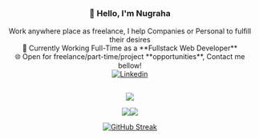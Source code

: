 ##

<div align="center">
  <h3>👋 Hello, I'm Nugraha</h3>
  Work anywhere place as freelance, I help Companies or Personal to fulfill their desires
  <br>🔭 Currently Working Full-Time as a **Fullstack Web Developer**
  <br>🌐 Open for freelance/part-time/project **opportunities**, Contact me bellow!
  <br><a href="https://www.linkedin.com/in/alditiya-nugraha/"><img alt="Linkedin" src="https://img.shields.io/badge/Linkedin-0D1117?style=for-the-badge&logo=linkedin&logoColor=white"/></a>
</div>

##
<div align="center">

![](http://github-profile-summary-cards.vercel.app/api/cards/profile-details?username=nugraha-a&theme=transparent)

![](http://github-profile-summary-cards.vercel.app/api/cards/stats?username=nugraha-a&theme=transparent)![](http://github-profile-summary-cards.vercel.app/api/cards/productive-time?username=nugraha-a&theme=transparent&utcOffset=7)

<!-- ![](http://github-profile-summary-cards.vercel.app/api/cards/repos-per-language?username=nugraha-a&theme=transparent)![](http://github-profile-summary-cards.vercel.app/api/cards/most-commit-language?username=nugraha-a&theme=transparent) -->

[![GitHub Streak](https://streak-stats.demolab.com?user=nugraha-a&theme=transparent&hide_border=true&mode=weekly&card_width=500)](https://git.io/streak-stats)
</div>
<!--
![banner](https://raw.githubusercontent.com/nugraha-a/nugraha-a/master/assets/github-header-image.png)
### Other stack, libs and tools
<div style="display: flex;">
  <img alt="HTML5" src="https://img.shields.io/badge/html5-%230D1117.svg?style=for-the-badge&logo=html5&logoColor=white"/>
  <img alt="PHP" src="https://img.shields.io/badge/PHP-0D1117?style=for-the-badge&logo=php&logoColor=white" />
  <img alt="JavaScript" src="https://img.shields.io/badge/javascript-%230D1117.svg?style=for-the-badge&logo=javascript&logoColor=white"/>
  <img alt="CSS3" src="https://img.shields.io/badge/css3-%230D1117.svg?style=for-the-badge&logo=css3&logoColor=white"/>
  
  <img alt="SASS" src="https://img.shields.io/badge/SASS-0D1117?style=for-the-badge&logo=sass&logoColor=white"/>
  <img alt="Bootstrap" src="https://img.shields.io/badge/bootstrap-%230D1117.svg?style=for-the-badge&logo=bootstrap&logoColor=white"/>
  <img alt="TailwindCSS" src="https://img.shields.io/badge/tailwindcss-%230D1117.svg?style=for-the-badge&logo=tailwind-css&logoColor=white"/>
  <img alt="mui" src="https://img.shields.io/badge/material%20ui-%230D1117.svg?style=for-the-badge&logo=mui&logoColor=white"/>
  <img alt="chartjs" src="https://img.shields.io/badge/chartjs-%230D1117.svg?style=for-the-badge&logo=chartdotjs&logoColor=white"/>
  
  <img alt="typerscript" src="https://img.shields.io/badge/typerscript-%230D1117.svg?style=for-the-badge&logo=typerscript&logoColor=white"/>
  <img alt="NodeJS" src="https://img.shields.io/badge/Node.js-0D1117?style=for-the-badge&logo=node.js&logoColor=white"/>
  <img alt="Express.js" src="https://img.shields.io/badge/express.js-%230D1117.svg?style=for-the-badge&logo=express&logoColor=white"/>
  <img alt="axios" src="https://img.shields.io/badge/axios-%230D1117.svg?style=for-the-badge&logo=axios&logoColor=white"/>
  
  <img alt="vue" src="https://img.shields.io/badge/Vue.js-0D1117?style=for-the-badge&logo=vue.js&logoColor=white"/>
  <img alt="jQuery" src="https://img.shields.io/badge/jquery-%230D1117.svg?style=for-the-badge&logo=jquery&logoColor=white"/>
  <img alt="Next.js" src="https://img.shields.io/badge/next.js-%230D1117.svg?style=for-the-badge&logo=next.js&logoColor=white"/>
  <img alt="REACT.JS" src="https://img.shields.io/badge/React-0D1117?style=for-the-badge&logo=react&logoColor=white" />
  
  <img alt="vite" src="https://img.shields.io/badge/Vite-0D1117?style=for-the-badge&logo=vite&logoColor=white"/>
  <img alt="webpack" src="https://img.shields.io/badge/Webpack-0D1117?style=for-the-badge&logo=Webpack&logoColor=white"/>
  <img alt="YARN" src="https://img.shields.io/badge/Yarn-0D1117?style=for-the-badge&logo=yarn&logoColor=white"/>
  <img alt="NPM" src="https://img.shields.io/badge/npm-0D1117?style=for-the-badge&logo=npm&logoColor=white"/>
  
  <img alt="LUMEN" src="https://img.shields.io/badge/lumen-0D1117?style=for-the-badge&logo=lumen&logoColor=white" />
  <img alt="Laravel" src="https://img.shields.io/badge/laravel-%230D1117.svg?style=for-the-badge&logo=laravel&logoColor=white"/>
  <img alt="composer" src="https://img.shields.io/badge/Composer-0D1117?style=for-the-badge&logo=Composer&logoColor=white"/>

  <img alt="MARIADB" src="https://img.shields.io/badge/MariaDB-0D1117?style=for-the-badge&logo=mariadb&logoColor=white" />
  <img alt="MYSQL" src="https://img.shields.io/badge/MySQL-0D1117?style=for-the-badge&logo=mysql&logoColor=white" />
  <img alt="PostgreSQL" src="https://img.shields.io/badge/PostgreSQL-0D1117?style=for-the-badge&logo=postgresql&logoColor=white"/>
  <img alt="sqlite" src="https://img.shields.io/badge/sqlite-0D1117?style=for-the-badge&logo=sqlite&logoColor=white" />
  <img alt="MongoDB" src ="https://img.shields.io/badge/MongoDB-%230D1117.svg?style=for-the-badge&logo=mongodb&logoColor=white"/>
  <img alt="Firebase" src="https://img.shields.io/badge/Firebase-0D1117?style=for-the-badge&logo=firebase&logoColor=white"/>
  <img alt="redis" src="https://img.shields.io/badge/redis-0D1117?style=for-the-badge&logo=redis&logoColor=white"/>
  <img alt="JWT" src="https://img.shields.io/badge/JWT-0D1117?style=for-the-badge&logo=JSON%20web%20tokens&logoColor=white"/>
  <img alt="auth0" src="https://img.shields.io/badge/auth0-0D1117?style=for-the-badge&logo=auth0&logoColor=white"/>
  
  <img alt="Git" src="https://img.shields.io/badge/git-%230D1117.svg?style=for-the-badge&logo=git&logoColor=white"/>
  <img alt="GitHub" src="https://img.shields.io/badge/github-%230D1117.svg?style=for-the-badge&logo=github&logoColor=white"/>
  <img alt="Bitbucket" src="https://img.shields.io/badge/Bitbucket-0D1117?style=for-the-badge&logo=bitbucket&logoColor=white"/>
  
  <img alt="linux" src="https://img.shields.io/badge/linux-0D1117?style=for-the-badge&logo=linux&logoColor=white"/>
  <img alt="proxmox" src="https://img.shields.io/badge/proxmox-0D1117?style=for-the-badge&logo=proxmox&logoColor=white"/>
  <img alt="ubuntu" src="https://img.shields.io/badge/ubuntu-0D1117?style=for-the-badge&logo=ubuntu&logoColor=white"/>
  <img alt="almalinux" src="https://img.shields.io/badge/almalinux-0D1117?style=for-the-badge&logo=almalinux&logoColor=white"/>
  <img alt="rockylinux" src="https://img.shields.io/badge/rockylinux-0D1117?style=for-the-badge&logo=rockylinux&logoColor=white"/>
  <img alt="centos" src="https://img.shields.io/badge/centos-0D1117?style=for-the-badge&logo=centos&logoColor=white"/>
  <img alt="cPanel" src="https://img.shields.io/badge/cPanel-0D1117?style=for-the-badge&logo=cPanel&logoColor=white"/>
  
  <img alt="APACHE" src="https://img.shields.io/badge/APACHE-0D1117?style=for-the-badge&logo=apache&logoColor=white"/>
  <img alt="nginx" src="https://img.shields.io/badge/nginx-0D1117?style=for-the-badge&logo=nginx&logoColor=white"/>
  <img alt="Laragon" src="https://img.shields.io/badge/Laragon-0D1117?style=for-the-badge&logo=laragon&logoColor=white"/>
  <img alt="xampp" src="https://img.shields.io/badge/Xampp-0D1117?style=for-the-badge&logo=xampp&logoColor=white"/>
  
  <img alt="Visual Studio Code" src="https://img.shields.io/badge/Visual Studio Code-0D1117.svg?style=for-the-badge&logo=visual-studio-code&logoColor=white"/>
  
  <img alt="Markdown" src="https://img.shields.io/badge/Markdown-0D1117?style=for-the-badge&logo=markdown&logoColor=white"/>
  <img alt="Figma" src="https://img.shields.io/badge/Figma-0D1117?style=for-the-badge&logo=Figma&logoColor=white"/>
  <img alt=".env" src="https://img.shields.io/badge/.env-0D1117?style=for-the-badge&logo=dotenv&logoColor=white"/>
  <img alt="Canva" src="https://img.shields.io/badge/Canva-0D1117?style=for-the-badge&logo=Canva&logoColor=white"/>
  <img alt="adobe-photoshop" src="https://img.shields.io/badge/adobe%20photoshop-0D1117?style=for-the-badge&logo=adobe-photoshop&logoColor=white"/>
</div>
**nugraha-a/nugraha-a** is a ✨ _special_ ✨ repository because its `README.md` (this file) appears on your GitHub profile.

Here are some ideas to get you started:

- 🔭 I’m currently working on ...
- 🌱 I’m currently learning ...
- 👯 I’m looking to collaborate on ...
- 🤔 I’m looking for help with ...
- 💬 Ask me about ...
- 📫 How to reach me: ...
- 😄 Pronouns: ...
- ⚡ Fun fact: ...
-->
